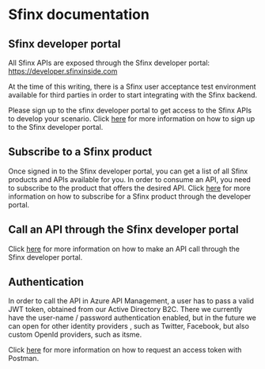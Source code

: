 # Sfinx documentation

## Sfinx developer portal

All Sfinx APIs are exposed through the Sfinx developer portal: https://developer.sfinxinside.com

At the time of this writing, there is a Sfinx user acceptance test environment available for third parties in order to start integrating with the Sfinx backend.

Please sign up to the sfinx developer portal to get access to the Sfinx APIs to develop your scenario. Click [here](./documentation/developer-portal-signup.md) for more information on how to sign up to the Sfinx developer portal.

## Subscribe to a Sfinx product

Once signed in to the Sfinx developer portal, you can get a list of all Sfinx products and APIs available for you. In order to consume an API, you need to subscribe to the product that offers the desired API. Click [here](./documentation/developer-portal-subscribe-product.md) for more information on how to subscribe for a Sfinx product through the developer portal.

## Call an API through the Sfinx developer portal

Click [here](./documentation/developer-portal-make-api-call.md) for more information on how to make an API call through the Sfinx developer portal.

## Authentication

In order to call the API in Azure API Management, a user has to pass a valid JWT token, obtained from our Active Directory B2C. There we currently have the user-name / password authentication enabled, but in the future we can open for other identity providers , such as Twitter, Facebook, but also custom OpenId providers, such as itsme.

Click [here](./documentation/postman-request-access-token.md) for more information on how to request an access token with Postman.
